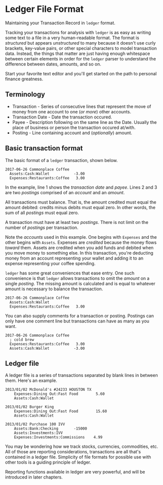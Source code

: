 # Ledger File Format

Maintaining your Transaction Record in `ledger` format.

Tracking your transactions for analysis with `ledger` is as easy as writing some
text to a file in a very human-readable format.
The format is _structured_ but appears _unstructured_ to many because it doesn't
use curly brackets, key-value pairs, or other special characters to model
transaction data.
Instead, the things that matter are just having enough whitespace between
certain elements in order for the `ledger` parser to understand the difference
between dates, amounts, and so on.

Start your favorite text editor and you'll get started on the path to personal
finance greatness.

## Terminology

* Transaction - Series of consecutive lines that represent the move of money
from one account to one (*or more*) other accounts.
* Transaction Date - Date the transaction occured.
* Payee - Description following on the same line as the Date. Usually the place
of business or person the transaction occured at/with.
* Posting - Line containing account and (*optionally*) amount.

## Basic transaction format

The basic format of a `ledger` transaction, shown below.

```ledger
2017-06-26 Commonplace Coffee
  Assets:Cash:Wallet           -3.00
  Expenses:Restaurants:Coffee   3.00

```

In the example, line 1 shows the _transaction date_ and _payee_.
Lines 2 and 3 are two _postings_ comprised of an _account_ and an _amount_.

All transactions must balance. That is, the amount credited must
equal the amount debited: credits minus debits must equal zero.
In other words, the sum of all _postings_ must equal zero.

A transaction must have at least two _postings_. There is not limit on the
number of _postings_ per transaction.

Note the _accounts_ used in this example.
One begins with `Expenses` and the other begins with `Assets`.
Expenses are _credited_ because the money flows _toward_ them.
Assets are credited when you add funds and debited when you move money to
something else.
In this transaction, you're deducting money from an account representing your
wallet and adding it to an expense representing your coffee spending.

`ledger` has some great conveniences that ease entry.
One such convenience is that `ledger` allows transactions to omit the _amount_
on a single _posting_.
The missing amount is calculated and is equal to whatever amount is necessary
to balance the transaction.

```ledger
2017-06-26 Commonplace Coffee
  Assets:Cash:Wallet
  Expenses:Restaurants:Coffee   3.00

```

You can also supply comments for a transaction or posting.
Postings can only have one comment line but transactions can have as many as
you want.

```ledger
2017-06-26 Commonplace Coffee
  ; cold brew
  Expenses:Restaurants:Coffee   3.00
  Assets:Cash:Wallet           -3.00

```

## Ledger file

A ledger file is a series of transactions separated by blank lines in between
them. Here's an example.

```ledger
2013/01/02 McDonald's #24233 HOUSTON TX
    Expenses:Dining Out:Fast Food        5.60
    Assets:Cash:Wallet

2013/01/02 Burger King
    Expenses:Dining Out:Fast Food        15.60
    Assets:Cash:Wallet

2013/01/02 Purchase 100 IVV
    Assets:Bank:Checking       -15000
    Assets:Investments:IVV
    Expenses:Investments:Commissions    4.99

```

You may be wondering how we track stocks, currencies, commodities, etc.
All of those are reporting considerations, transactions are all that's contained
in a ledger file. Simplicity of file formats for possible use with other tools
is a guiding principle of ledger.

Reporting functions available in ledger are very powerful, and will be introduced
in later chapters.
